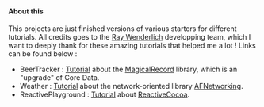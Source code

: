 #### About this

This projects are just finished versions of various starters for different tutorials. All credits goes to the [Ray Wenderlich](http://www.raywenderlich.com) developping team, which I want to deeply thank for these amazing tutorials that helped me a lot ! Links can be found below :

- BeerTracker : [Tutorial](http://www.raywenderlich.com/56879/magicalrecord-tutorial-ios) about the [MagicalRecord](https://github.com/magicalpanda/MagicalRecord) library, which is an "upgrade" of Core Data.
- Weather : [Tutorial](http://www.raywenderlich.com/59255/afnetworking-2-0-tutorial) about the network-oriented library [AFNetworking](https://github.com/AFNetworking/AFNetworking).
- ReactivePlayground : [Tutorial](http://www.raywenderlich.com/62699/reactivecocoa-tutorial-pt1) about [ReactiveCocoa]().
